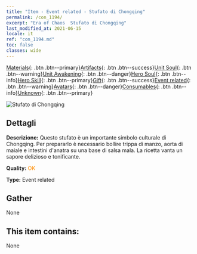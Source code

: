```yaml
---
title: "Item - Event related - Stufato di Chongqing"
permalink: /con_1194/
excerpt: "Era of Chaos  Stufato di Chongqing"
last_modified_at: 2021-06-15
locale: it
ref: "con_1194.md"
toc: false
classes: wide
---
```

 [Materials](/ItemsIT/){: .btn .btn--primary}[Artifacts](/ItemsIT/Artifacts/){: .btn .btn--success}[Unit Soul](/ItemsIT/UnitSoul/){: .btn .btn--warning}[Unit Awakening](/ItemsIT/UnitAwakening/){: .btn .btn--danger}[Hero Soul](/ItemsIT/HeroSoul/){: .btn .btn--info}[Hero Skill](/ItemsIT/HeroSkill/){: .btn .btn--primary}[Gift](/ItemsIT/Gift/){: .btn .btn--success}[Event related](/ItemsIT/Events/){: .btn .btn--warning}[Avatars](/ItemsIT/Avatars/){: .btn .btn--danger}[Consumables](/ItemsIT/Consumables/){: .btn .btn--info}[Unknown](/ItemsIT/Unknown/){: .btn .btn--primary}

 ![Stufato di Chongqing](/images/t/i_81521111.png)

## Dettagli
 **Descrizione:** Questo stufato è un importante simbolo culturale di Chongqing. Per prepararlo è necessario bollire trippa di manzo, aorta di maiale e intestini d'anatra su una base di salsa mala. La ricetta vanta un sapore delizioso e tonificante.

 **Quality:** <span style="color: #FF8C00">OK</span>

 **Type:** Event related

## Gather

  None

## This item contains:

  None

